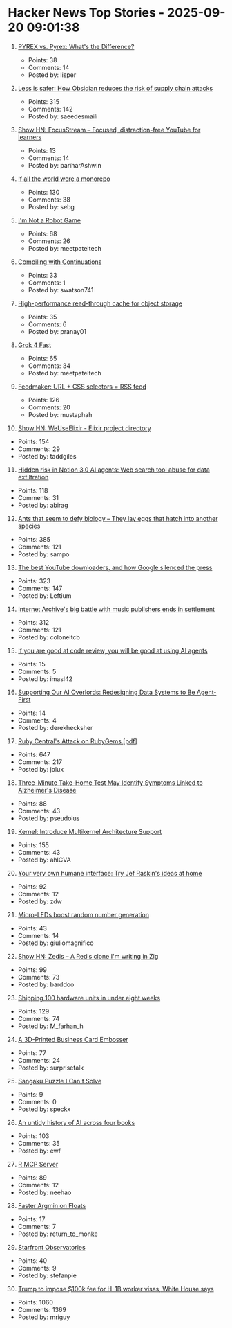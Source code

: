 # Hacker News Top Stories - 2025-09-20 09:01:38

1. [PYREX vs. Pyrex: What's the Difference?](https://www.corning.com/worldwide/en/products/life-sciences/resources/stories/in-the-field/pyrex-vs-pyrex-whats-the-difference.html)
   - Points: 38
   - Comments: 14
   - Posted by: lisper

2. [Less is safer: How Obsidian reduces the risk of supply chain attacks](https://obsidian.md/blog/less-is-safer/)
   - Points: 315
   - Comments: 142
   - Posted by: saeedesmaili

3. [Show HN: FocusStream – Focused, distraction-free YouTube for learners](https://focusstream.media)
   - Points: 13
   - Comments: 14
   - Posted by: pariharAshwin

4. [If all the world were a monorepo](https://jtibs.substack.com/p/if-all-the-world-were-a-monorepo)
   - Points: 130
   - Comments: 38
   - Posted by: sebg

5. [I'm Not a Robot Game](https://neal.fun/not-a-robot/)
   - Points: 68
   - Comments: 26
   - Posted by: meetpateltech

6. [Compiling with Continuations](https://swatson555.github.io/posts/2025-09-16-compiling-with-continuations.html)
   - Points: 33
   - Comments: 1
   - Posted by: swatson741

7. [High-performance read-through cache for object storage](https://github.com/s2-streamstore/cachey)
   - Points: 35
   - Comments: 6
   - Posted by: pranay01

8. [Grok 4 Fast](https://x.ai/news/grok-4-fast)
   - Points: 65
   - Comments: 34
   - Posted by: meetpateltech

9. [Feedmaker: URL + CSS selectors = RSS feed](https://feedmaker.fly.dev)
   - Points: 126
   - Comments: 20
   - Posted by: mustaphah

10. [Show HN: WeUseElixir - Elixir project directory](https://weuseelixir.com/)
   - Points: 154
   - Comments: 29
   - Posted by: taddgiles

11. [Hidden risk in Notion 3.0 AI agents: Web search tool abuse for data exfiltration](https://www.codeintegrity.ai/blog/notion)
   - Points: 118
   - Comments: 31
   - Posted by: abirag

12. [Ants that seem to defy biology – They lay eggs that hatch into another species](https://www.smithsonianmag.com/smart-news/these-ant-queens-seem-to-defy-biology-they-lay-eggs-that-hatch-into-another-species-180987292/)
   - Points: 385
   - Comments: 121
   - Posted by: sampo

13. [The best YouTube downloaders, and how Google silenced the press](https://windowsread.me/p/best-youtube-downloaders)
   - Points: 323
   - Comments: 147
   - Posted by: Leftium

14. [Internet Archive's big battle with music publishers ends in settlement](https://arstechnica.com/tech-policy/2025/09/internet-archives-big-battle-with-music-publishers-ends-in-settlement/)
   - Points: 312
   - Comments: 121
   - Posted by: coloneltcb

15. [If you are good at code review, you will be good at using AI agents](https://www.seangoedecke.com/ai-agents-and-code-review/)
   - Points: 15
   - Comments: 5
   - Posted by: imasl42

16. [Supporting Our AI Overlords: Redesigning Data Systems to Be Agent-First](https://arxiv.org/abs/2509.00997)
   - Points: 14
   - Comments: 4
   - Posted by: derekhecksher

17. [Ruby Central's Attack on RubyGems [pdf]](https://pup-e.com/goodbye-rubygems.pdf)
   - Points: 647
   - Comments: 217
   - Posted by: jolux

18. [Three-Minute Take-Home Test May Identify Symptoms Linked to Alzheimer's Disease](https://www.smithsonianmag.com/smart-news/three-minute-take-home-test-may-identify-symptoms-linked-to-alzheimers-disease-years-before-a-traditional-diagnosis-180987281/)
   - Points: 88
   - Comments: 43
   - Posted by: pseudolus

19. [Kernel: Introduce Multikernel Architecture Support](https://lwn.net/ml/all/20250918222607.186488-1-xiyou.wangcong@gmail.com/)
   - Points: 155
   - Comments: 43
   - Posted by: ahlCVA

20. [Your very own humane interface: Try Jef Raskin's ideas at home](https://arstechnica.com/gadgets/2025/09/your-very-own-humane-interface-try-jef-raskins-ideas-at-home/)
   - Points: 92
   - Comments: 12
   - Posted by: zdw

21. [Micro-LEDs boost random number generation](https://discovery.kaust.edu.sa/en/article/25936/micro-leds-boost-random-number-generation/)
   - Points: 43
   - Comments: 14
   - Posted by: giuliomagnifico

22. [Show HN: Zedis – A Redis clone I'm writing in Zig](https://github.com/barddoo/zedis)
   - Points: 99
   - Comments: 73
   - Posted by: barddoo

23. [Shipping 100 hardware units in under eight weeks](https://farhanhossain.substack.com/p/how-we-shipped-100-hardware-units)
   - Points: 129
   - Comments: 74
   - Posted by: M_farhan_h

24. [A 3D-Printed Business Card Embosser](https://www.core77.com/posts/138492/A-3D-Printed-Business-Card-Embosser)
   - Points: 77
   - Comments: 24
   - Posted by: surprisetalk

25. [Sangaku Puzzle I Can't Solve](https://samjshah.com/2025/08/05/sangaku-puzzle-i-cant-solve/)
   - Points: 9
   - Comments: 0
   - Posted by: speckx

26. [An untidy history of AI across four books](https://hedgehogreview.com/issues/lessons-of-babel/articles/perplexity)
   - Points: 103
   - Comments: 35
   - Posted by: ewf

27. [R MCP Server](https://github.com/finite-sample/rmcp)
   - Points: 89
   - Comments: 12
   - Posted by: neehao

28. [Faster Argmin on Floats](https://algorithmiker.github.io/faster-float-argmin/)
   - Points: 17
   - Comments: 7
   - Posted by: return_to_monke

29. [Starfront Observatories](https://starfront.space/)
   - Points: 40
   - Comments: 9
   - Posted by: stefanpie

30. [Trump to impose $100k fee for H-1B worker visas, White House says](https://www.reuters.com/business/media-telecom/trump-mulls-adding-new-100000-fee-h-1b-visas-bloomberg-news-reports-2025-09-19/)
   - Points: 1060
   - Comments: 1369
   - Posted by: mriguy

